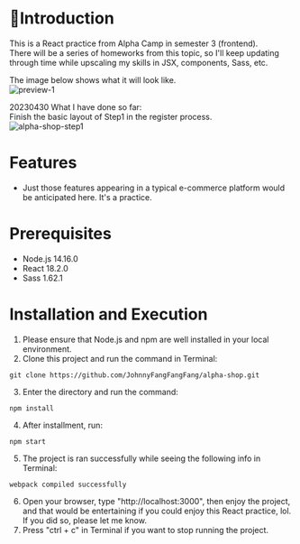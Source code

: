 # 🏬Introduction
This is a React practice from Alpha Camp in semester 3 (frontend).  
There will be a series of homeworks from this topic, so I'll keep updating through time while upscaling my skills in JSX, components, Sass, etc.

The image below shows what it will look like.  
![preview-1](https://user-images.githubusercontent.com/121143837/235332361-33b2e1d5-f968-4e35-a792-5cfa4ff68728.png)

20230430 What I have done so far:  
Finish the basic layout of Step1 in the register process.  
![alpha-shop-step1](https://user-images.githubusercontent.com/121143837/235332392-7902c2d2-9105-498f-b22f-5c2f648e6117.png)


# Features
* Just those features appearing in a typical e-commerce platform would be anticipated here. It's a practice.

# Prerequisites
* Node.js 14.16.0
* React 18.2.0
* Sass 1.62.1


# Installation and Execution
1. Please ensure that Node.js and npm are well installed in your local environment.
2. Clone this project and run the command in Terminal:
```
git clone https://github.com/JohnnyFangFangFang/alpha-shop.git
```
3. Enter the directory and run the command:
```
npm install
```
4. After installment, run:
```
npm start
```
5. The project is ran successfully while seeing the following info in Terminal:
```
webpack compiled successfully
```
6. Open your browser, type "http://localhost:3000", then enjoy the project, and that would be entertaining if you could enjoy this React practice, lol. If you did so, please let me know.
7. Press "ctrl + c" in Terminal if you want to stop running the project.
